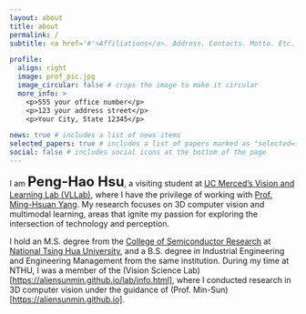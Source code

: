 ```yaml
---
layout: about
title: about
permalink: /
subtitle: <a href='#'>Affiliations</a>. Address. Contacts. Motto. Etc.

profile:
  align: right
  image: prof_pic.jpg
  image_circular: false # crops the image to make it circular
  more_info: >
    <p>555 your office number</p>
    <p>123 your address street</p>
    <p>Your City, State 12345</p>

news: true # includes a list of news items
selected_papers: true # includes a list of papers marked as "selected={true}"
social: false # includes social icons at the bottom of the page
---
```


<!-- Write your biography here. Tell the world about yourself. Link to your favorite [subreddit](http://reddit.com). You can put a picture in, too. The code is already in, just name your picture `prof_pic.jpg` and put it in the `img/` folder.

Put your address / P.O. box / other info right below your picture. You can also disable any of these elements by editing `profile` property of the YAML header of your `_pages/about.md`. Edit `_bibliography/papers.bib` and Jekyll will render your [publications page](/al-folio/publications/) automatically.

Link to your social media connections, too. This theme is set up to use [Font Awesome icons](https://fontawesome.com/) and [Academicons](https://jpswalsh.github.io/academicons/), like the ones below. Add your Facebook, Twitter, LinkedIn, Google Scholar, or just disable all of them. -->

I am <font size="5"><b>Peng-Hao Hsu</b></font>, a visiting student at [UC Merced’s Vision and Learning Lab (VLLab)](http://vllab.ucmerced.edu/), where I have the privilege of working with [Prof. Ming-Hsuan Yang](http://faculty.ucmerced.edu/mhyang). My research focuses on 3D computer vision and multimodal learning, areas that ignite my passion for exploring the intersection of technology and perception.

I hold an M.S. degree from the [College of Semiconductor Research](https://cosr.site.nthu.edu.tw/?Lang=en) at [National Tsing Hua University](https://nthu-en.site.nthu.edu.tw), and a B.S. degree in Industrial Engineering and Engineering Management from the same institution. During my time at NTHU, I was a member of the (Vision Science Lab)[https://aliensunmin.github.io/lab/info.html], where I conducted research in 3D computer vision under the guidance of (Prof. Min-Sun)[https://aliensunmin.github.io].
